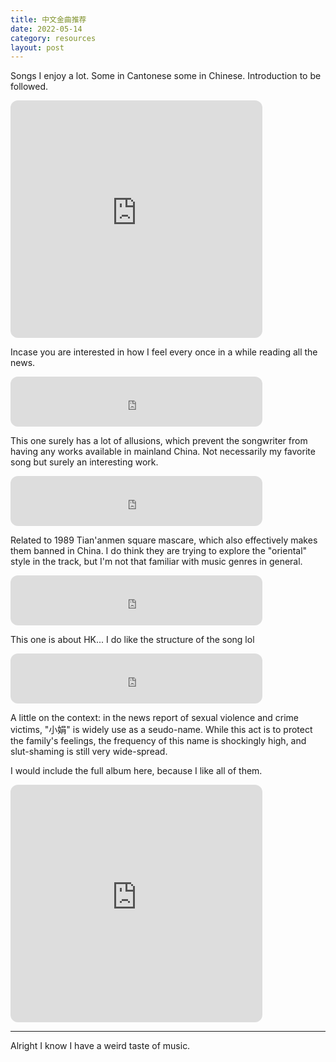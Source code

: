 ```yaml
---
title: 中文金曲推荐
date: 2022-05-14
category: resources
layout: post
---
```


Songs I enjoy a lot. Some in Cantonese some in Chinese. Introduction to be followed.

<iframe style="border-radius:12px" src="https://open.spotify.com/embed/track/2oSyibxNEOnHUYh1J0xNYX?utm_source=generator" width="80%" height="380" frameBorder="0" allowfullscreen="" allow="autoplay; clipboard-write; encrypted-media; fullscreen; picture-in-picture"></iframe>

Incase you are interested in how I feel every once in a while reading all the news.

<iframe style="border-radius:12px" src="https://open.spotify.com/embed/track/4SQxzEwMRZcLl4XSDoWCL5?utm_source=generator" width="80%" height="80" frameBorder="0" allowfullscreen="" allow="autoplay; clipboard-write; encrypted-media; fullscreen; picture-in-picture"></iframe>

This one surely has a lot of allusions, which prevent the songwriter from having any works available in mainland China. Not necessarily my favorite song but surely an interesting work. 

<iframe style="border-radius:12px" src="https://open.spotify.com/embed/track/75bRsxHkaY4aWsj8Zn4QZ9?utm_source=generator" width="80%" height="80" frameBorder="0" allowfullscreen="" allow="autoplay; clipboard-write; encrypted-media; fullscreen; picture-in-picture"></iframe>

Related to 1989 Tian'anmen square mascare, which also effectively makes them banned in China. I do think they are trying to explore the "oriental" style in the track, but I'm not that familiar with music genres in general. 

<iframe style="border-radius:12px" src="https://open.spotify.com/embed/track/5X0ZFdwP8acfuyMoxSJ6pf?utm_source=generator" width="80%" height="80" frameBorder="0" allowfullscreen="" allow="autoplay; clipboard-write; encrypted-media; fullscreen; picture-in-picture"></iframe>

This one is about HK... I do like the structure of the song lol

<iframe style="border-radius:12px" src="https://open.spotify.com/embed/track/6qlEgkjMbVNAIUbHKl8QLh?utm_source=generator" width="80%" height="80" frameBorder="0" allowfullscreen="" allow="autoplay; clipboard-write; encrypted-media; fullscreen; picture-in-picture"></iframe>

A little on the context: in the news report of sexual violence and crime victims, "小娟" is widely use as a seudo-name. While this act is to protect the family's feelings, the frequency of this name is shockingly high, and slut-shaming is still very wide-spread. 

I would include the full album here, because I like all of them. 

<iframe style="border-radius:12px" src="https://open.spotify.com/embed/album/6U1BsinHDQcqIX2zu4NVqY?utm_source=generator" width="80%" height="380" frameBorder="0" allowfullscreen="" allow="autoplay; clipboard-write; encrypted-media; fullscreen; picture-in-picture"></iframe>

---

Alright I know I have a weird taste of music. 